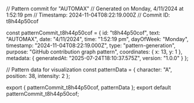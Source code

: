 // Pattern commit for "AUTOMAX"
// Generated on Monday, 4/11/2024 at 1:52:19 pm
// Timestamp: 2024-11-04T08:22:19.000Z
// Commit ID: t8h44p50cof

const patternCommit_t8h44p50cof = {
  id: "t8h44p50cof",
  text: "AUTOMAX",
  date: "4/11/2024",
  time: "1:52:19 pm",
  dayOfWeek: "Monday",
  timestamp: "2024-11-04T08:22:19.000Z",
  type: "pattern-generation",
  purpose: "GitHub contribution graph pattern",
  coordinates: {
    x: 13,
    y: 1
  },
  metadata: {
    generatedAt: "2025-07-24T18:10:37.575Z",
    version: "1.0.0"
  }
};

// Pattern data for visualization
const patternData = {
  character: "A",
  position: 38,
  intensity: 2
};

export { patternCommit_t8h44p50cof, patternData };
export default patternCommit_t8h44p50cof;
